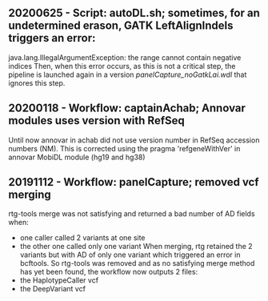 ## 20200625 - Script: autoDL.sh; sometimes, for an undetermined erason, GATK LeftAlignIndels triggers an error:
java.lang.IllegalArgumentException: the range cannot contain negative indices
Then, when this error occurs, as this is not a critical step, the pipeline is launched again in a version *panelCapture_noGatkLai.wdl* that ignores this step.

## 20200118 - Workflow: captainAchab; Annovar modules uses version with RefSeq
Until now annovar in achab did not use version number in RefSeq accession numbers (NM).
This is corrected using the pragma 'refgeneWithVer' in annovar MobiDL module (hg19 and hg38)

## 20191112 - Workflow: panelCapture; removed vcf merging
rtg-tools merge was not satisfying and returned a bad number of AD fields when:
- one caller called 2 variants at one site
- the other one called only one variant
When merging, rtg retained the 2 variants but with AD of only one variant which triggered an error in bcftools.
So rtg-tools was removed and as no satisfying merge method has yet been found, the workflow now outputs 2 files:
- the HaplotypeCaller vcf
- the DeepVariant vcf
